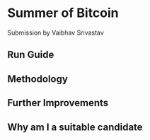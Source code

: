 # Summer of Bitcoin

Submission by Vaibhav Srivastav

## Run Guide

## Methodology

## Further Improvements

## Why am I a suitable candidate